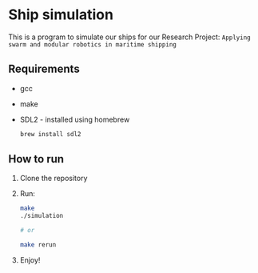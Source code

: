 # Ship simulation

This is a program to simulate our ships for our Research Project: `Applying swarm and modular robotics in maritime shipping`

## Requirements

-   gcc
-   make
-   SDL2 - installed using homebrew

    ```bash
    brew install sdl2
    ```

## How to run

1. Clone the repository
2. Run:

    ```bash
    make
    ./simulation

    # or

    make rerun
    ```

3. Enjoy!
